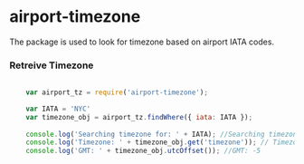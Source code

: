 # airport-timezone
The package is used to look for timezone based on airport IATA codes.

### Retreive Timezone
```javascript
    
    var airport_tz = require('airport-timezone');

    var IATA = 'NYC'
    var timezone_obj = airport_tz.findWhere({ iata: IATA });
    
    console.log('Searching timezone for: ' + IATA); //Searching timezone for: NYC
    console.log('Timezone: ' + timezone_obj.get('timezone')); // Timezone: America/New_York
    console.log('GMT: ' + timezone_obj.utcOffset()); //GMT: -5
```
